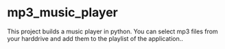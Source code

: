 # mp3_music_player
This project builds a music player in python. You can select mp3 files from your harddrive and add them to the playlist of the application.. 
